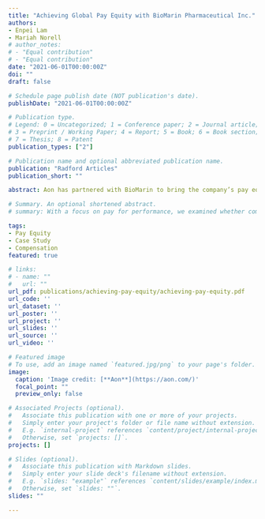 ```yaml
---
title: "Achieving Global Pay Equity with BioMarin Pharmaceutical Inc."
authors:
- Enpei Lam
- Mariah Norell
# author_notes:
# - "Equal contribution"
# - "Equal contribution"
date: "2021-06-01T00:00:00Z"
doi: ""
draft: false

# Schedule page publish date (NOT publication's date).
publishDate: "2021-06-01T00:00:00Z"

# Publication type.
# Legend: 0 = Uncategorized; 1 = Conference paper; 2 = Journal article;
# 3 = Preprint / Working Paper; 4 = Report; 5 = Book; 6 = Book section;
# 7 = Thesis; 8 = Patent
publication_types: ["2"]

# Publication name and optional abbreviated publication name.
publication: "Radford Articles"
publication_short: ""

abstract: Aon has partnered with BioMarin to bring the company’s pay equity gap in the United States to virtually zero. This case study explains how we are able to achieve such an encouraging result in a short period of time.

# Summary. An optional shortened abstract.
# summary: With a focus on pay for performance, we examined whether companies with five performance ratings distribute their merit budget differently compared to firms with fewer ratings.

tags:
- Pay Equity
- Case Study
- Compensation
featured: true

# links:
# - name: ""
#   url: ""
url_pdf: publications/achieving-pay-equity/achieving-pay-equity.pdf
url_code: ''
url_dataset: ''
url_poster: ''
url_project: ''
url_slides: ''
url_source: ''
url_video: ''

# Featured image
# To use, add an image named `featured.jpg/png` to your page's folder.
image:
  caption: 'Image credit: [**Aon**](https://aon.com/)'
  focal_point: ""
  preview_only: false

# Associated Projects (optional).
#   Associate this publication with one or more of your projects.
#   Simply enter your project's folder or file name without extension.
#   E.g. `internal-project` references `content/project/internal-project/index.md`.
#   Otherwise, set `projects: []`.
projects: []

# Slides (optional).
#   Associate this publication with Markdown slides.
#   Simply enter your slide deck's filename without extension.
#   E.g. `slides: "example"` references `content/slides/example/index.md`.
#   Otherwise, set `slides: ""`.
slides: ""

---
```


